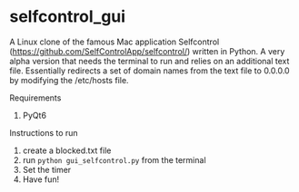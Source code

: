 # selfcontrol_gui

A Linux clone of the famous Mac application Selfcontrol (https://github.com/SelfControlApp/selfcontrol/) written in Python. A very alpha version that needs the terminal to run and relies on an additional text file. Essentially redirects a set of domain names from the text file to 0.0.0.0 by modifying the /etc/hosts file.

Requirements
1. PyQt6


Instructions to run
1. create a blocked.txt file
2. run `python gui_selfcontrol.py`  from the terminal
3. Set the timer
4. Have fun!
